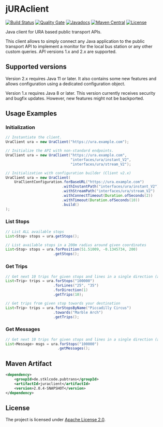 # jURAclient 
[![Build Status](https://github.com/stklcode/juraclient/actions/workflows/ci.yml/badge.svg)](https://github.com/stklcode/juraclient/actions/workflows/ci.yml)
[![Quality Gate](https://sonarcloud.io/api/project_badges/measure?project=de.stklcode.pubtrans%3Ajuraclient&metric=alert_status)](https://sonarcloud.io/dashboard?id=de.stklcode.pubtrans%3Ajuraclient) 
[![Javadocs](https://www.javadoc.io/badge/de.stklcode.pubtrans/juraclient.svg)](https://www.javadoc.io/doc/de.stklcode.pubtrans/juraclient)
[![Maven Central](https://img.shields.io/maven-central/v/de.stklcode.pubtrans/juraclient.svg)](https://search.maven.org/#search%7Cga%7C1%7Cg%3A%22de.stklcode.pubtrans%22%20AND%20a%3A%22juraclient%22)
[![License](https://img.shields.io/badge/license-Apache%202.0-blue.svg)](https://github.com/stklcode/juraclient/blob/master/LICENSE.txt)

Java client for URA based public transport APIs.

This client allows to simply connect any Java application to the public transport API to implement a monitor for the 
local bus station or any other custom queries. API versions 1.x and 2.x are supported.

## Supported versions
Version 2.x requires Java 11 or later.
It also contains some new features and allows configuration using a dedicated configuration object.

Version 1.x requires Java 8 or later.
This version currently receives security and bugfix updates.
However, new features might not be backported.

## Usage Examples

### Initialization
```java
// Instantiate the client.
UraClient ura = new UraClient("https://ura.example.com");

// Initialize the API with non-standard endpoints.
UraClient ura = new UraClient("https://ura.example.com", 
                              "interfaces/ura/instant_V2", 
                              "interfaces/ura/stream_V2");

// Initialization with configuration builder (Client v2.x)
UraClient ura = new UraClient(
    UraClientConfiguration.forBaseURL("https://ura.example.com")
                          .withInstantPath("interfaces/ura/instant_V2")
                          .withStreamPath("interfaces/ura/stream_V2")
                          .withConnectTimeout(Duration.ofSeconds(2))
                          .withTimeout(Duration.ofSeconds(10))
                          .build()
);
```

### List Stops

```java
// List ALL available stops
List<Stop> stops = ura.getStops();

// List available stops in a 200m radius around given coordinates
List<Stop> stops = ura.forPosition(51.51009, -0.1345734, 200)
                      .getStops();

```

### Get Trips

```java
// Get next 10 trips for given stops and lines in a single direction (all filters optional)
List<Trip> trips = ura.forStops("100000")
                      .forLines("25", "35")
                      .forDirection(1)
                      .getTrips(10);

// Get trips from given stop towards your destination
List<Trip> trips = ura.forStopsByName("Piccadilly Circus")
                      .towards("Marble Arch")
                      .getTrips();
```

### Get Messages

```java
// Get next 10 trips for given stops and lines in a single direction (all filters optional)
List<Message> msgs = ura.forStops("100000")
                        .getMessages();
```

## Maven Artifact
```xml
<dependency>
    <groupId>de.stklcode.pubtrans</groupId>
    <artifactId>juraclient</artifactId>
    <version>2.0.4-SNAPSHOT</version>
</dependency>
```

## License

The project is licensed under [Apache License 2.0](https://www.apache.org/licenses/LICENSE-2.0).
